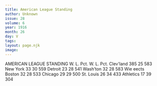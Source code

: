 ```yaml
---
title: American League Standing
author: Unknown
issue: 28
volume: 6
year: 1916
month: 26
day: V
tags:
layout: page.njk
image:
---
```

AMERICAN LEAGUE STANDING       W. L. Pct. W. L. Pct. Clev'land 385 25 583 New York 33 30 559 Detroit 23 28 541 Wash’ton 32 28 583 Wie eects Boston 32 28 533 Chicago 29 29 500 St. Louis 26 34 433 Athletics 17 39 304 




